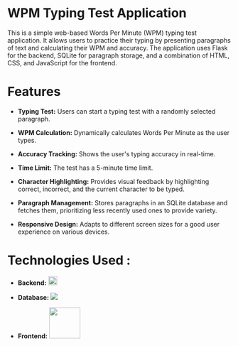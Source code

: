 # WPM Typing Test Application

This is a simple web-based Words Per Minute (WPM) typing test application. It allows users to practice their typing by presenting paragraphs of text and calculating their WPM and accuracy. The application uses Flask for the backend, SQLite for paragraph storage, and a combination of HTML, CSS, and JavaScript for the frontend.

# Features

- **Typing Test:** Users can start a typing test with a randomly selected paragraph.

- **WPM Calculation:** Dynamically calculates Words Per Minute as the user types.

- **Accuracy Tracking:** Shows the user's typing accuracy in real-time.

- **Time Limit:** The test has a 5-minute time limit.

- **Character Highlighting:** Provides visual feedback by highlighting correct, incorrect, and the current character  to be typed.

- **Paragraph Management:** Stores paragraphs in an SQLite database and fetches them, prioritizing less recently used ones to provide variety.

- **Responsive Design:** Adapts to different screen sizes for a good user experience on various devices.

# Technologies Used : 

- **Backend:** <img src="https://skillicons.dev/icons?i=python" width="20" />

- **Database:** <img src="https://skillicons.dev/icons?i=sql" />

- **Frontend:** <img src="https://skillicons.dev/icons?i=html,css,js" width="70" />

